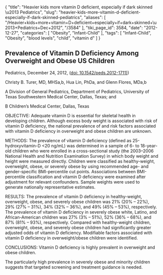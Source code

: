 {
    "title": "Heavier kids more vitamin D deficient, especially if dark skinned \u2013 Pediatrics",
    "slug": "heavier-kids-more-vitamin-d-deficient-especially-if-dark-skinned-pediatrics",
    "aliases": [
        "/Heavier+kids+more+vitamin+D+deficient+especially+if+dark+skinned+\u2013+Pediatrics+Dec+2012",
        "/3584"
    ],
    "tiki_page_id": 3584,
    "date": "2012-12-27",
    "categories": [
        "Obesity",
        "Infant-Child"
    ],
    "tags": [
        "Infant-Child",
        "Obesity",
        "blood levels",
        "child",
        "vitamin d"
    ]
}


## Prevalence of Vitamin D Deficiency Among Overweight and Obese US Children

Pediatrics,  December 24, 2012, ([doi: 10.1542/peds.2012-1711)](https://doi.org/10.1542/peds.2012-1711)) 

Christy B. Turer, MD, MHSa,b, Hua Lin, PhDa, and Glenn Flores, MDa,b

A Division of General Pediatrics, Department of Pediatrics, University of Texas Southwestern Medical Center, Dallas, Texas; and

B Children’s Medical Center, Dallas, Texas

OBJECTIVE: Adequate vitamin D is essential for skeletal health in developing children. Although excess body weight is associated with risk of vitamin D deficiency, the national prevalence of and risk factors associated with vitamin D deficiency in overweight and obese children are unknown.

METHODS: The prevalence of vitamin D deficiency (defined as 25-hydroxyvitamin-D <20 ng/mL) was determined in a sample of 6- to 18-year-old children who were enrolled in a cross-sectional study (the 2003–2006 National Health and Nutrition Examination Survey) in which body weight and height were measured directly. Children were classified as healthy-weight, overweight, obese, or severely obese by using recommended age- and gender-specific BMI-percentile cut points. Associations between BMI-percentile classification and vitamin D deficiency were examined after adjustment for relevant confounders. Sample weights were used to generate nationally representative estimates.

RESULTS: The prevalence of vitamin D deficiency in healthy-weight, overweight, obese, and severely obese children was 21% (20% – 22%), 29% (27% – 31%), 34% (32% – 36%), and 49% (45% – 53%), respectively. The prevalence of vitamin D deficiency in severely obese white, Latino, and African-American children was 27% (3% – 51%), 52% (36% – 68%), and 87% (81% – 93%), respectively. Compared with healthy-weight children, overweight, obese, and severely obese children had significantly greater adjusted odds of vitamin D deficiency. Modifiable factors associated with vitamin D deficiency in overweight/obese children were identified.

CONCLUSIONS: Vitamin D deficiency is highly prevalent in overweight and obese children. 

The particularly high prevalence in severely obese and minority children suggests that targeted screening and treatment guidance is needed.